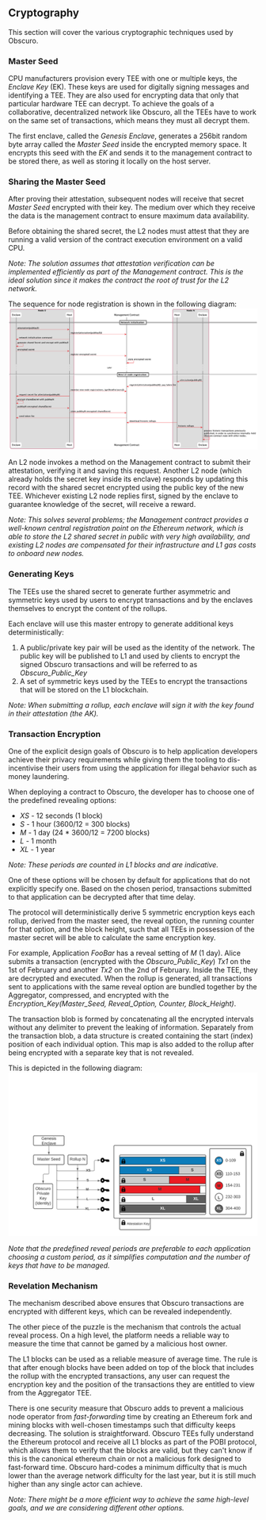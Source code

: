 ## Cryptography

This section will cover the various cryptographic techniques used by Obscuro.

### Master Seed
CPU manufacturers provision every TEE with one or multiple keys, the _Enclave Key_ (EK). These keys are used for digitally signing messages and identifying a TEE. They are also used for encrypting data that only that particular hardware TEE can decrypt. To achieve the goals of a collaborative, decentralized network like Obscuro, all the TEEs have to work on the same set of transactions, which means they must all decrypt them.

The first enclave, called the _Genesis Enclave_, generates a 256bit random byte array called the _Master Seed_ inside the encrypted memory space. It encrypts this seed with the _EK_ and sends it to the management contract to be stored there, as well as storing it locally on the host server.

### Sharing the Master Seed
After proving their attestation, subsequent nodes will receive that secret _Master Seed_ encrypted with their key. The medium over which they receive the data is the management contract to ensure maximum data availability.

Before obtaining the shared secret, the L2 nodes must attest that they are running a valid version of the contract execution environment on a valid CPU.

_Note: The solution assumes that attestation verification can be implemented efficiently as part of the  Management contract. This is the ideal solution since it makes the contract the root of trust for the L2 network._

The sequence for node registration is shown in the following diagram:
![node registration](./images/node-registration.png)

An L2 node invokes a method on the Management contract to submit their attestation, verifying it and saving this request. Another L2 node (which already holds the secret key inside its enclave) responds by updating this record with the shared secret encrypted using the public key of the new TEE. Whichever existing L2 node replies first, signed by the enclave to guarantee knowledge of the secret, will receive a reward.

_Note: This solves several problems; the Management contract provides a well-known central registration point on the Ethereum network, which is able to store the L2 shared secret in public with very high availability, and existing L2 nodes are compensated for their infrastructure and L1 gas costs to onboard new nodes._


### Generating Keys
The TEEs use the shared secret to generate further asymmetric and symmetric keys used by users to encrypt transactions and by the enclaves themselves to encrypt the content of the rollups.

Each enclave will use this master entropy to generate additional keys deterministically:

1. A public/private key pair will be used as the identity of the network. The public key will be published to L1 and used by clients to encrypt the signed Obscuro transactions and will be referred to as _Obscuro_Public_Key_
2. A set of symmetric keys used by the TEEs to encrypt the transactions that will be stored on the L1 blockchain.

_Note: When submitting a rollup, each enclave will sign it with the key found in their attestation (the _AK_)._

### Transaction Encryption
One of the explicit design goals of Obscuro is to help application developers achieve their privacy requirements while giving them the tooling to dis-incentivise their users from using the application for illegal behavior such as money laundering.

When deploying a contract to Obscuro, the developer has to choose one of the predefined revealing options:

* _XS_ - 12 seconds (1 block)
* _S_ - 1 hour (3600/12 = 300 blocks)
* _M_ - 1 day (24 * 3600/12 = 7200 blocks)
* _L_ - 1 month
* _XL_ - 1 year

_Note: These periods are counted in L1 blocks and are indicative._

One of these options will be chosen by default for applications that do not explicitly specify one. Based on the chosen period, transactions submitted to that application can be decrypted after that time delay.

The protocol will deterministically derive 5 symmetric encryption keys each rollup, derived from the master seed, the reveal option, the running counter for that option, and the block height, such that all TEEs in possession of the master secret will be able to calculate the same encryption key.

For example, Application _FooBar_ has a reveal setting of _M_ (1 day). Alice submits a transaction (encrypted with the _Obscuro_Public_Key_) _Tx1_ on the 1st of February and another _Tx2_ on the 2nd of February. Inside the TEE, they are decrypted and executed. When the rollup is generated, all transactions sent to applications with the same reveal option are bundled together by the Aggregator, compressed, and encrypted with the _Encryption_Key(Master_Seed, Reveal_Option, Counter, Block_Height)_. 

The transaction blob is formed by concatenating all the encrypted intervals without any delimiter to prevent the leaking of information. Separately from the transaction blob, a data structure is created containing the start (index) position of each individual option. This map is also added to the rollup after being encrypted with a separate key that is not revealed.

This is depicted in the following diagram:
![encryption options](./images/encryption-options.png)

_Note that the predefined reveal periods are preferable to each application choosing a custom period, as it simplifies computation and the number of keys that have to be managed._

### Revelation Mechanism
The mechanism described above ensures that Obscuro transactions are encrypted with different keys, which can be revealed independently.

The other piece of the puzzle is the mechanism that controls the actual reveal process. On a high level, the platform needs a reliable way to measure the time that cannot be gamed by a malicious host owner.

The L1 blocks can be used as a reliable measure of average time. The rule is that after enough blocks have been added on top of the block that includes the rollup with the encrypted transactions, any user can request the encryption key and the position of the transactions they are entitled to view from the Aggregator TEE.

There is one security measure that Obscuro adds to prevent a malicious node operator from _fast-forwarding_ time by creating an Ethereum fork and mining blocks with well-chosen timestamps such that difficulty keeps decreasing. The solution is straightforward. Obscuro TEEs fully understand the Ethereum protocol and receive all L1 blocks as part of the POBI protocol, which allows them to verify that the blocks are valid, but they can't know if this is the canonical ethereum chain or not a malicious fork designed to fast-forward time. Obscuro hard-codes a minimum difficulty that is much lower than the average network difficulty for the last year, but it is still much higher than any single actor can achieve.

_Note: There might be a more efficient way to achieve the same high-level goals, and we are considering different other options._